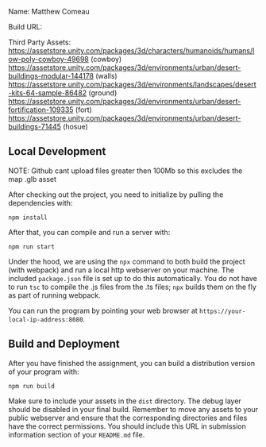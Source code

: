 Name: Matthew Comeau

Build URL:

Third Party Assets: 
https://assetstore.unity.com/packages/3d/characters/humanoids/humans/low-poly-cowboy-49698 (cowboy)
https://assetstore.unity.com/packages/3d/environments/urban/desert-buildings-modular-144178 (walls)
https://assetstore.unity.com/packages/3d/environments/landscapes/desert-kits-64-sample-86482 (ground)
https://assetstore.unity.com/packages/3d/environments/urban/desert-fortification-109335 (fort)
https://assetstore.unity.com/packages/3d/environments/urban/desert-buildings-71445 (hosue)


## Local Development 

NOTE: Github cant upload files greater then 100Mb so this excludes the map .glb asset

After checking out the project, you need to initialize by pulling the dependencies with:

```
npm install
```

After that, you can compile and run a server with:

```
npm run start
```

Under the hood, we are using the `npx` command to both build the project (with webpack) and run a local http webserver on your machine.  The included ```package.json``` file is set up to do this automatically.  You do not have to run ```tsc``` to compile the .js files from the .ts files;  ```npx``` builds them on the fly as part of running webpack.

You can run the program by pointing your web browser at ```https://your-local-ip-address:8080```.  

## Build and Deployment

After you have finished the assignment, you can build a distribution version of your program with:

```
npm run build
```

Make sure to include your assets in the `dist` directory.  The debug layer should be disabled in your final build.  Remember to move any assets to your public webserver and ensure that the corresponding directories and files have the correct permissions. You should include this URL in submission information section of your `README.md` file. 

